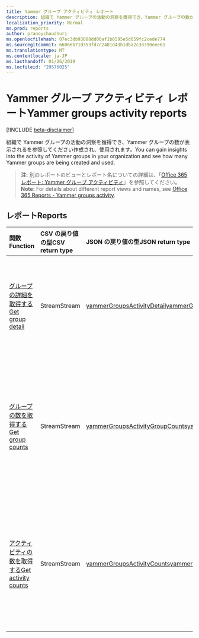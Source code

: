 ```yaml
---
title: Yammer グループ アクティビティ レポート
description: 組織で Yammer グループの活動の洞察を獲得でき、Yammer グループの数が表示されるを参照してください作成され、使用されます。
localization_priority: Normal
ms.prod: reports
author: pranoychaudhuri
ms.openlocfilehash: 07ec3db93088dd00af1b8595e5d059fc2cede774
ms.sourcegitcommit: 66066b71d353fd7c2481d43b1dba2c33390eee61
ms.translationtype: MT
ms.contentlocale: ja-JP
ms.lasthandoff: 01/26/2019
ms.locfileid: "29576025"
---
```

# <a name="yammer-groups-activity-reports"></a><span data-ttu-id="1d453-103">Yammer グループ アクティビティ レポート</span><span class="sxs-lookup"><span data-stu-id="1d453-103">Yammer groups activity reports</span></span>

[!INCLUDE [beta-disclaimer](../../includes/beta-disclaimer.md)]

<span data-ttu-id="1d453-104">組織で Yammer グループの活動の洞察を獲得でき、Yammer グループの数が表示されるを参照してください作成され、使用されます。</span><span class="sxs-lookup"><span data-stu-id="1d453-104">You can gain insights into the activity of Yammer groups in your organization and see how many Yammer groups are being created and used.</span></span>

> <span data-ttu-id="1d453-105">**注:** 別のレポートのビューとレポート名についての詳細は、「[Office 365 レポート: Yammer グループ アクティビティ](https://support.office.com/client/Yammer-groups-activity-report-94dd92ec-ea73-43c6-b51f-2a11fd78aa31)」を参照してください。</span><span class="sxs-lookup"><span data-stu-id="1d453-105">**Note:** For details about different report views and names, see [Office 365 Reports - Yammer groups activity](https://support.office.com/client/Yammer-groups-activity-report-94dd92ec-ea73-43c6-b51f-2a11fd78aa31).</span></span>

## <a name="reports"></a><span data-ttu-id="1d453-106">レポート</span><span class="sxs-lookup"><span data-stu-id="1d453-106">Reports</span></span>

| <span data-ttu-id="1d453-107">関数</span><span class="sxs-lookup"><span data-stu-id="1d453-107">Function</span></span>                                 | <span data-ttu-id="1d453-108">CSV の戻り値の型</span><span class="sxs-lookup"><span data-stu-id="1d453-108">CSV return type</span></span> | <span data-ttu-id="1d453-109">JSON の戻り値の型</span><span class="sxs-lookup"><span data-stu-id="1d453-109">JSON return type</span></span>                         | <span data-ttu-id="1d453-110">説明</span><span class="sxs-lookup"><span data-stu-id="1d453-110">Description</span></span>                              |
| :--------------------------------------- | :-------------- | :--------------------------------------- | ---------------------------------------- |
| [<span data-ttu-id="1d453-111">グループの詳細を取得する</span><span class="sxs-lookup"><span data-stu-id="1d453-111">Get group detail</span></span>](../api/reportroot-getyammergroupsactivitydetail.md) | <span data-ttu-id="1d453-112">Stream</span><span class="sxs-lookup"><span data-stu-id="1d453-112">Stream</span></span>          | [<span data-ttu-id="1d453-113">yammerGroupsActivityDetail</span><span class="sxs-lookup"><span data-stu-id="1d453-113">yammerGroupsActivityDetail</span></span>](../resources/yammergroupsactivitydetail.md) | <span data-ttu-id="1d453-114">グループ別の Yammer グループ アクティビティに関する詳細を取得します。</span><span class="sxs-lookup"><span data-stu-id="1d453-114">Get details about Yammer groups activity by group.</span></span> |
| [<span data-ttu-id="1d453-115">グループの数を取得する</span><span class="sxs-lookup"><span data-stu-id="1d453-115">Get group counts</span></span>](../api/reportroot-getyammergroupsactivitygroupcounts.md) | <span data-ttu-id="1d453-116">Stream</span><span class="sxs-lookup"><span data-stu-id="1d453-116">Stream</span></span>          | [<span data-ttu-id="1d453-117">yammerGroupsActivityGroupCounts</span><span class="sxs-lookup"><span data-stu-id="1d453-117">yammerGroupsActivityGroupCounts</span></span>](../resources/yammergroupsactivitygroupcounts.md) | <span data-ttu-id="1d453-118">存在したグループ、およびグループ会話アクティビティを含んだグループの合計数を取得します。</span><span class="sxs-lookup"><span data-stu-id="1d453-118">Get the total number of groups that existed and how many included group conversation activity.</span></span> |
| [<span data-ttu-id="1d453-119">アクティビティの数を取得する</span><span class="sxs-lookup"><span data-stu-id="1d453-119">Get activity counts</span></span>](../api/reportroot-getyammergroupsactivitycounts.md) | <span data-ttu-id="1d453-120">Stream</span><span class="sxs-lookup"><span data-stu-id="1d453-120">Stream</span></span>          | [<span data-ttu-id="1d453-121">yammerGroupsActivityCounts</span><span class="sxs-lookup"><span data-stu-id="1d453-121">yammerGroupsActivityCounts</span></span>](../resources/yammergroupsactivitycounts.md) | <span data-ttu-id="1d453-122">グループ内で投稿、読み取り、および「いいね!」を付けた Yammer メッセージの数を取得します。</span><span class="sxs-lookup"><span data-stu-id="1d453-122">Get the number of Yammer messages posted, read, and liked in groups.</span></span> |
<!--
{
  "type": "#page.annotation",
  "suppressions": [
    "Error: /api-reference/beta/resources/yammer-groups-activity-reports.md:\r\n      Exception processing links.\r\n    System.ArgumentException: Link Definition was null. Link text: !INCLUDE [beta-disclaimer](../../includes/beta-disclaimer.md)\r\n      at ApiDoctor.Validation.DocFile.get_LinkDestinations()\r\n      at ApiDoctor.Validation.DocSet.ValidateLinks(Boolean includeWarnings, String[] relativePathForFiles, IssueLogger issues, Boolean requireFilenameCaseMatch, Boolean printOrphanedFiles)"
  ]
}
-->
